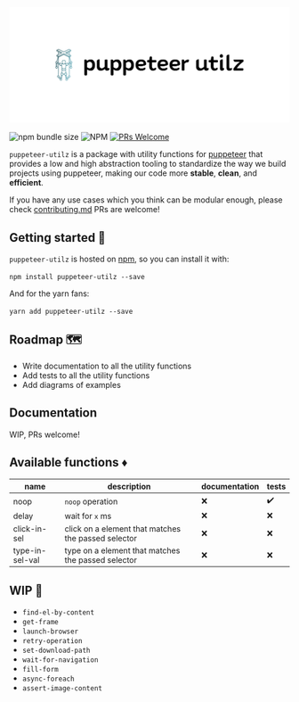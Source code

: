 ![Library logo](logo.png)

![npm bundle size](https://img.shields.io/bundlephobia/minzip/puppeteer-utilz?label=minified%20size)
![NPM](https://img.shields.io/npm/l/puppeteer-utilz)
[![PRs Welcome](https://img.shields.io/badge/PRs-welcome-brightgreen.svg?style=flat-square)](http://makeapullrequest.com)

`puppeteer-utilz` is a package with utility functions for [puppeteer](https://github.com/puppeteer/puppeteer) that provides a low and high abstraction tooling to standardize the way we build projects using puppeteer, making our code more **stable**, **clean**, and **efficient**.

If you have any use cases which you think can be modular enough, please check [contributing.md](./CONTRIBUTING.md) PRs are welcome!

## Getting started 🔧

`puppeteer-utilz` is hosted on [npm](https://www.npmjs.com/package/puppeteer-utilz), so you can install it with:

`npm install puppeteer-utilz --save`

And for the yarn fans:

`yarn add puppeteer-utilz --save`

## Roadmap 🗺

- Write documentation to all the utility functions
- Add tests to all the utility functions
- Add diagrams of examples

## Documentation

WIP, PRs welcome!

## Available functions ♦️

| name | description | documentation | tests |
| ---- | ----------- | ------------- | ----- |
| noop | `noop` operation | ❌ | ✔️ |
| delay | wait for `x` ms | ❌ | ❌ |
| click-in-sel | click on a element that matches the passed selector | ❌ | ❌ |
| type-in-sel-val | type on a element that matches the passed selector | ❌ | ❌ |

## WIP 🔨

- `find-el-by-content`
- `get-frame`
- `launch-browser`
- `retry-operation`
- `set-download-path`
- `wait-for-navigation`
- `fill-form`
- `async-foreach`
- `assert-image-content`
